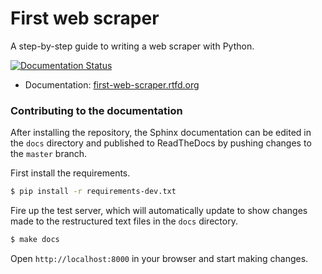 # First web scraper

A step-by-step guide to writing a web scraper with Python.

[![Documentation Status](https://readthedocs.org/projects/first-web-scraper/badge/?version=latest)](https://readthedocs.org/projects/first-web-scraper/?badge=latest)

* Documentation: [first-web-scraper.rtfd.org](http://first-web-scraper.readthedocs.org/en/latest/)

### Contributing to the documentation

After installing the repository, the Sphinx documentation can be edited in the
``docs`` directory and published to ReadTheDocs by pushing changes to the ``master`` branch.

First install the requirements.

```bash
$ pip install -r requirements-dev.txt
```

Fire up the test server, which will automatically update to show changes made
to the restructured text files in the ``docs`` directory.

```bash
$ make docs
```

Open ``http://localhost:8000`` in your browser and start making changes.
